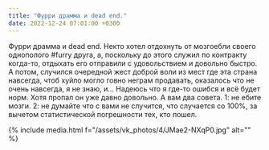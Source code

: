 ```yaml
---
title: "Фурри драмма и dead end."
date: 2022-12-24 07:01:00 +0300
---
```


Фурри драмма и dead end.
Некто хотел отдохнуть от мозгоебли своего однополого #furry друга, а, поскольку до этого служил по контракту когда-то, отдыхать его отправили с удовольствием и довольно быстро. А потом, случился очередной жест доброй воли из мест где эта страна навсегда, чтоб хуйло могло говно неграм продавать, оказалось что не очень навсегда, я не знаю, и...
Надеюсь что я где-то ошибся и всё будет норм. Хотя пропал он уже давно довольно.
А вам два совета. 1: не ебите мозги. 2: не думайте что с вами не случится, что случается со 100%, за вычетом статистической погрешности тех, кто пошел.

{% include media.html f="/assets/vk_photos/4/JMae2-NXqP0.jpg" alt="" %}
